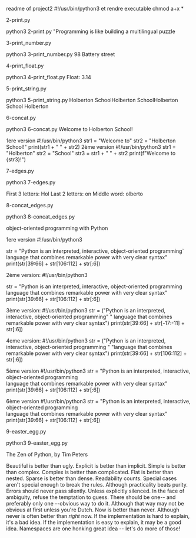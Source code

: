 readme of project2
#!/usr/bin/python3 et rendre executable chmod a+x *

2-print.py

python3 2-print.py
"Programming is like building a multilingual puzzle

3-print_number.py

python3 3-print_number.py
98 Battery street

4-print_float.py

python3 4-print_float.py
Float: 3.14

5-print_string.py

python3 5-print_string.py
Holberton SchoolHolberton SchoolHolberton School
Holberton

6-concat.py

python3 6-concat.py
Welcome to Holberton School!

1ere version
#!/usr/bin/python3
str1 = "Welcome to"
str2 = "Holberton School!"
print(str1 + " " + str2)
2ème version
#!/usr/bin/python3
str1 = "Holberton"
str2 = "School"
str3 = str1 + " " + str2
print(f"Welcome to {str3}!")

7-edges.py

python3 7-edges.py

First 3 letters: Hol
Last 2 letters: on
Middle word: olberto


8-concat_edges.py

python3 8-concat_edges.py

object-oriented programming with Python

1ere version
#!/usr/bin/python3

str = "Python is an interpreted, interactive, object-oriented programming` language that combines remarkable power with very clear syntax"
print(str[39:66] + str[106:112] + str[:6])

2ème version:
#!/usr/bin/python3

str = "Python is an interpreted, interactive, object-oriented programming language that combines remarkable power with very clear syntax"
print(str[39:66] + str[106:112] + str[:6])

3ème version:
#!/usr/bin/python3
str = ("Python is an interpreted, interactive, object-oriented programming"
       " language that combines remarkable power with very clear syntax")
print(str[39:66] + str[-17:-11] + str[:6])

4eme version:
#!/usr/bin/python3
str = ("Python is an interpreted, interactive, object-oriented programming "
       "language that combines remarkable power with very clear syntax")
print(str[39:66] + str[106:112] + str[:6])

5ème version
#!/usr/bin/python3
str = "Python is an interpreted, interactive, object-oriented programming\
 language that combines remarkable power with very clear syntax"
print(str[39:66] + str[106:112] + str[:6])

6ème version
#!/usr/bin/python3
str = "Python is an interpreted, interactive, object-oriented programming\
 language that combines remarkable power with very clear syntax"
print(str[39:66] + str[106:112] + str[:6])

9-easter_egg.py

python3 9-easter_egg.py

The Zen of Python, by Tim Peters

Beautiful is better than ugly.
Explicit is better than implicit.
Simple is better than complex.
Complex is better than complicated.
Flat is better than nested.
Sparse is better than dense.
Readability counts.
Special cases aren't special enough to break the rules.
Although practicality beats purity.
Errors should never pass silently.
Unless explicitly silenced.
In the face of ambiguity, refuse the temptation to guess.
There should be one-- and preferably only one --obvious way to do it.
Although that way may not be obvious at first unless you're Dutch.
Now is better than never.
Although never is often better than *right* now.
If the implementation is hard to explain, it's a bad idea.
If the implementation is easy to explain, it may be a good idea.
Namespaces are one honking great idea -- let's do more of those!
